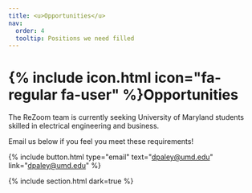```yaml
---
title: <u>Opportunities</u>
nav:
  order: 4
  tooltip: Positions we need filled
---
```


# {% include icon.html icon="fa-regular fa-user" %}Opportunities

The ReZoom team is currently seeking University of Maryland students skilled in electrical engineering and business.


Email us below if you feel you meet these requirements!

{%
  include button.html
  type="email"
  text="dpaley@umd.edu"
  link="dpaley@umd.edu"
%}


{% include section.html dark=true %}

